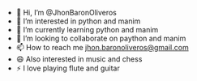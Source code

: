 - 👋 Hi, I’m @JhonBaronOliveros
- 👀 I’m interested in python and manim
- 🌱 I’m currently learning python and manim
- 💞️ I’m looking to collaborate on paython and manim
- 📫 How to reach me jhon.baronoliveros@gmail.com
- 😄 Also interested in music and chess
- ⚡ I love playing flute and guitar

<!---
JhonBaronOliveros/JhonBaronOliveros is a ✨ special ✨ repository because its `README.md` (this file) appears on your GitHub profile.
You can click the Preview link to take a look at your changes.
--->
